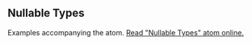 ## Nullable Types

Examples accompanying the atom.
[Read "Nullable Types" atom online.](https://stepik.org/lesson/107299/step/1)

